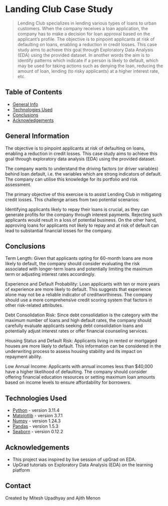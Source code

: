 # Landing Club Case Study
> Lending Club specializes in lending various types of loans to urban customers. When the company receives a loan application, the company has to make a decision for loan approval based on the applicant’s profile. The objective is to pinpoint applicants at risk of defaulting on loans, enabling a reduction in credit losses. This case study aims to achieve this goal through Exploratory Data Analysis (EDA) using the provided dataset. In another words the aim is to identify patterns which indicate if a person is likely to default, which may be used for taking actions such as denying the loan, reducing the amount of loan, lending (to risky applicants) at a higher interest rate, etc.




## Table of Contents
* [General Info](#general-information)
* [Technologies Used](#technologies-used)
* [Conclusions](#conclusions)
* [Acknowledgements](#acknowledgements)

<!-- You can include any other section that is pertinent to your problem -->

## General Information

The objective is to pinpoint applicants at risk of defaulting on loans, enabling a reduction in credit losses. This case study aims to achieve this goal through exploratory data analysis (EDA) using the provided dataset.

The company wants to understand the driving factors (or driver variables) behind loan default, i.e. the variables which are strong indicators of default. The company can utilise this knowledge for its portfolio and risk assessment.

The primary objective of this exercise is to assist Lending Club in mitigating credit losses. This challenge arises from two potential scenarios:

Identifying applicants likely to repay their loans is crucial, as they can generate profits for the company through interest payments. Rejecting such applicants would result in a loss of potential business.
On the other hand, approving loans for applicants not likely to repay and at risk of default can lead to substantial financial losses for the company.

## Conclusions

Term Length: Given that applicants opting for 60-month loans are more likely to default, the company should consider evaluating the risk associated with longer-term loans and potentially limiting the maximum term or adjusting interest rates accordingly.

Experience and Default Probability: Loan applicants with ten or more years of experience are more likely to default. This suggests that experience alone may not be a reliable indicator of creditworthiness. The company should use a more comprehensive credit scoring system that factors in other risk-related attributes.

Debt Consolidation Risk: Since debt consolidation is the category with the maximum number of loans and high default rates, the company should carefully evaluate applicants seeking debt consolidation loans and potentially adjust interest rates or offer financial counseling services.

Housing Status and Default Risk: Applicants living in rented or mortgaged houses are more likely to default. This information can be considered in the underwriting process to assess housing stability and its impact on repayment ability.

Low Annual Income: Applicants with annual incomes less than $40,000 have a higher likelihood of defaulting. The company should consider offering financial education resources or setting maximum loan amounts based on income levels to ensure affordability for borrowers.


## Technologies Used
- [Python](https://www.python.org/) - version 3.11.4
- [Matplotlib](https://matplotlib.org/) - version 3.7.1
- [Numpy](https://numpy.org/) - version 1.24.3
- [Pandas](https://pandas.pydata.org/) - version 1.5.3
- [Seaborn](https://seaborn.pydata.org/) - version 0.12.2

<!-- As the libraries versions keep on changing, it is recommended to mention the version of library used in this project -->

## Acknowledgements
- This project was inspired by live session of upGrad on EDA.
- UpGrad tutorials on Exploratory Data Analysis (EDA) on the learning platform


## Contact
Created by Mitesh Upadhyay and Ajith Menon
